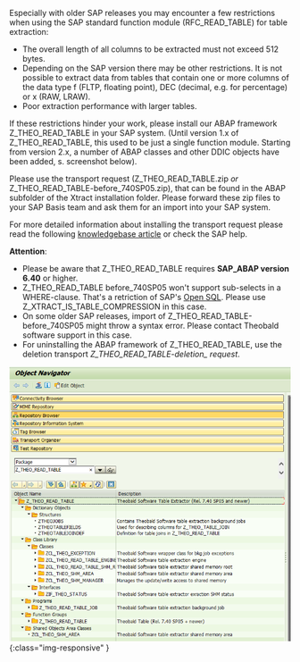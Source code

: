Especially with older SAP releases you may encounter a few restrictions when using the SAP standard function module (RFC_READ_TABLE) for table extraction:

- The overall length of all columns to be extracted must not exceed 512 bytes.
- Depending on the SAP version there may be other restrictions. 
  It is not possible to extract data from tables that contain one or more columns of the data type f (FLTP, floating point), DEC (decimal, e.g. for percentage) or x (RAW, LRAW).
- Poor extraction performance with larger tables.

If these restrictions hinder your work, please install our ABAP framework Z_THEO_READ_TABLE in your SAP system. (Until version 1.x of Z_THEO_READ_TABLE, this used to be just a single function module. Starting from version 2.x, a number of ABAP classes and other DDIC objects have been added, s. screenshot below).

Please use the transport request (Z_THEO_READ_TABLE.zip *or* Z_THEO_READ_TABLE-before_740SP05.zip), that can be found in the ABAP subfolder of the Xtract installation folder.
Please forward these zip files to your SAP Basis team and ask them for an import into your SAP system.

For more detailed information about installing the transport request please read the following [knowledgebase article](https://kb.theobald-software.com/sap/how-to-import-an-sap-transport-request-with-the-transport-management-system-stms?fromSearch=true) or check the SAP help.

**Attention**:
- Please be aware that Z_THEO_READ_TABLE requires **SAP_ABAP version 6.40** or higher.
- Z_THEO_READ_TABLE before_740SP05 won't support sub-selects in a WHERE-clause. That's a retriction of SAP's [Open SQL](https://blogs.sap.com/2014/02/06/abap-news-for-release-740-sp05/). Please use Z_XTRACT_IS_TABLE_COMPRESSION in this case.
- On some older SAP releases, import of Z_THEO_READ_TABLE-before_740SP05 might throw a syntax error. Please contact Theobald software support in this case.
- For uninstalling the ABAP framework of Z_THEO_READ_TABLE, use the deletion transport *Z_THEO_READ_TABLE-deletion_ request*.

![Z_THEO_READ_TABLE_SE80](/img/content/Z_THEO_READ_TABLE_SE80.png){:class="img-responsive" }